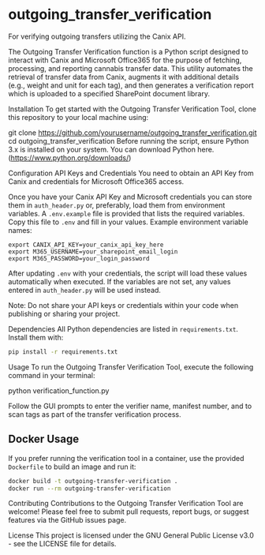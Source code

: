 # outgoing_transfer_verification
For verifying outgoing transfers utilizing the Canix API. 

The Outgoing Transfer Verification function is a Python script designed to interact with Canix and Microsoft Office365 for the purpose of fetching, processing, and reporting cannabis transfer data. This utility automates the retrieval of transfer data from Canix, augments it with additional details (e.g., weight and unit for each tag), and then generates a verification report which is uploaded to a specified SharePoint document library.

Installation
To get started with the Outgoing Transfer Verification Tool, clone this repository to your local machine using:


git clone https://github.com/yourusername/outgoing_transfer_verification.git
cd outgoing_transfer_verification
Before running the script, ensure Python 3.x is installed on your system. You can download Python here.(https://www.python.org/downloads/)

Configuration
API Keys and Credentials
You need to obtain an API Key from Canix and credentials for Microsoft Office365 access.

Once you have your Canix API Key and Microsoft credentials you can store them in
`auth_header.py` or, preferably, load them from environment variables. A
`.env.example` file is provided that lists the required variables. Copy this file
to `.env` and fill in your values. Example environment variable names:

```
export CANIX_API_KEY=your_canix_api_key_here
export M365_USERNAME=your_sharepoint_email_login
export M365_PASSWORD=your_login_password
```

After updating `.env` with your credentials, the script will load these values
automatically when executed. If the variables are not set, any values entered in
`auth_header.py` will be used instead.


Note: Do not share your API keys or credentials within your code when publishing or sharing your project.

Dependencies
All Python dependencies are listed in `requirements.txt`. Install them with:

```bash
pip install -r requirements.txt
```


Usage
To run the Outgoing Transfer Verification Tool, execute the following command in your terminal:

python verification_function.py

Follow the GUI prompts to enter the verifier name, manifest number, and to scan tags as part of the transfer verification process.

Docker Usage
------------
If you prefer running the verification tool in a container, use the provided
`Dockerfile` to build an image and run it:

```bash
docker build -t outgoing-transfer-verification .
docker run --rm outgoing-transfer-verification
```

Contributing
Contributions to the Outgoing Transfer Verification Tool are welcome! Please feel free to submit pull requests, report bugs, or suggest features via the GitHub issues page.

License
This project is licensed under the GNU General Public License v3.0 - see the LICENSE file for details.
